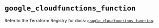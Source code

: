 # `google_cloudfunctions_function`

Refer to the Terraform Registry for docs: [`google_cloudfunctions_function`](https://registry.terraform.io/providers/hashicorp/google/6.37.0/docs/resources/cloudfunctions_function).

